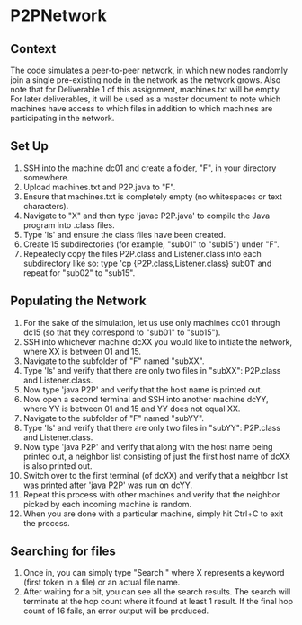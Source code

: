 # P2PNetwork
## Context
The code simulates a peer-to-peer network, in which new nodes randomly join a single pre-existing node in the network as the network grows. Also note that for Deliverable 1 of this assignment, machines.txt will be empty. For later deliverables, it will be used as a master document to note which machines have access to which files in addition to which machines are participating in the network.

## Set Up
1. SSH into the machine dc01 and create a folder, "F", in your directory somewhere.
2. Upload machines.txt and P2P.java to "F".
3. Ensure that machines.txt is completely empty (no whitespaces or text characters).
4. Navigate to "X" and then type 'javac P2P.java' to compile the Java program into .class files.
5. Type 'ls' and ensure the class files have been created.
6. Create 15 subdirectories (for example, "sub01" to "sub15") under "F".
7. Repeatedly copy the files P2P.class and Listener.class into each subdirectory like so: type 'cp {P2P.class,Listener.class} sub01' and repeat for "sub02" to "sub15".

## Populating the Network
1. For the sake of the simulation, let us use only machines dc01 through dc15 (so that they correspond to "sub01" to "sub15").
2. SSH into whichever machine dcXX you would like to initiate the network, where XX is between 01 and 15.
3. Navigate to the subfolder of "F" named "subXX".
4. Type 'ls' and verify that there are only two files in "subXX": P2P.class and Listener.class.
5. Now type 'java P2P' and verify that the host name is printed out.
6. Now open a second terminal and SSH into another machine dcYY, where YY is between 01 and 15 and YY does not equal XX.
7. Navigate to the subfolder of "F" named "subYY".
8. Type 'ls' and verify that there are only two files in "subYY": P2P.class and Listener.class.
9. Now type 'java P2P' and verify that along with the host name being printed out, a neighbor list consisting of just the first host name of dcXX is also printed out.
10. Switch over to the first terminal (of dcXX) and verify that a neighbor list was printed after 'java P2P' was run on dcYY.
11. Repeat this process with other machines and verify that the neighbor picked by each incoming machine is random.
12. When you are done with a particular machine, simply hit Ctrl+C to exit the process.

## Searching for files
1. Once in, you can simply type "Search <X>" where X represents a keyword (first token in a file) or an actual file name.
2. After waiting for a bit, you can see all the search results. The search will terminate at the hop count where it found at least 1 result. If the final hop count of 16 fails, an error output will be produced.
